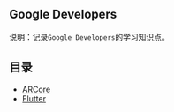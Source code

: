 ## Google Developers
说明：记录`Google Developers`的学习知识点。


## 目录
* [ARCore](ARCore.md)
* [Flutter](flutter.md)


